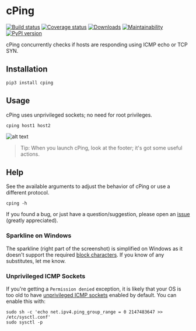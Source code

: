 # cPing

[![Build status](https://img.shields.io/github/workflow/status/hSaria/cPing/CI/main)](https://github.com/hSaria/cPing/actions?query=workflow%3ACI)
[![Coverage status](https://coveralls.io/repos/github/hSaria/cPing/badge.svg)](https://coveralls.io/github/hSaria/cPing)
[![Downloads](https://static.pepy.tech/personalized-badge/cping?period=total&units=international_system&left_color=grey&right_color=brightgreen&left_text=downloads)](https://pepy.tech/project/cping)
[![Maintainability](https://img.shields.io/codeclimate/maintainability/hSaria/cPing)](https://codeclimate.com/github/hSaria/cPing)
[![PyPI version](https://badge.fury.io/py/cping.svg)](https://badge.fury.io/py/cping)

cPing concurrently checks if hosts are responding using ICMP echo or TCP SYN.

## Installation

    pip3 install cping

## Usage

cPing uses unprivileged sockets; no need for root privileges.

    cping host1 host2

![alt text](https://github.com/hSaria/cPing/raw/main/.github/example_1.png "Example output")

> Tip: When you launch cPing, look at the footer; it's got some useful actions.

## Help

See the available arguments to adjust the behavior of cPing or use a different protocol.

    cping -h

If you found a bug, or just have a question/suggestion, please open an [issue](https://github.com/hSaria/cPing/issues/new/choose) (greatly appreciated).

### Sparkline on Windows

The sparkline (right part of the screenshot) is simplified on Windows as it doesn't support the required [block characters](https://w.wiki/zKh). If you know of any substitutes, let me know.

### Unprivileged ICMP Sockets

If you're getting a `Permission denied` exception, it is likely that your OS is
too old to have [unprivileged ICMP sockets](https://fedoraproject.org/wiki/Changes/EnableSysctlPingGroupRange#Detailed_Description) enabled by default. You can enable
this with:

```shell
sudo sh -c 'echo net.ipv4.ping_group_range = 0 2147483647 >> /etc/sysctl.conf'
sudo sysctl -p
```
